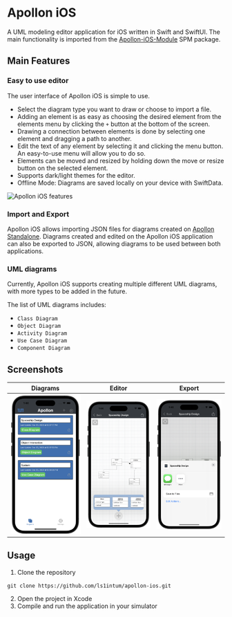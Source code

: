 # Apollon iOS

A UML modeling editor application for iOS written in Swift and SwiftUI. The main functionality is imported from the [Apollon-iOS-Module](https://github.com/ls1intum/apollon-ios-module) SPM package.

## Main Features
### Easy to use editor
The user interface of Apollon iOS is simple to use. 
-   Select the diagram type you want to draw or choose to import a file.
-   Adding an element is as easy as choosing the desired element from the elements menu by clicking the `+` button at the bottom of the screen.
-   Drawing a connection between elements is done by selecting one element and dragging a path to another.
-   Edit the text of any element by selecting it and clicking the menu button. An easy-to-use menu will allow you to do so.
-   Elements can be moved and resized by holding down the move or resize button on the selected element.
-   Supports dark/light themes for the editor.
-   Offline Mode: Diagrams are saved locally on your device with SwiftData.

<img src="/docs/Apollon-iOS-Demo.gif" alt="Apollon iOS features" width="300"/>

### Import and Export
Apollon iOS allows importing JSON files for diagrams created on [Apollon Standalone](https://apollon.ase.cit.tum.de).
Diagrams created and edited on the Apollon iOS application can also be exported to JSON, allowing diagrams to be used between both applications.

### UML diagrams
Currently, Apollon iOS supports creating multiple different UML diagrams, with more types to be added in the future.

The list of UML diagrams includes:
-   `Class Diagram`
-   `Object Diagram`
-   `Activity Diagram`
-   `Use Case Diagram`
-   `Component Diagram`

## Screenshots
| Diagrams | Editor | Export |
|    :---:    |    :---:    |    :---:    |
| <img src="/docs/screenshots/Diagrams-Screenshot.png" width="300"/> | <img src="/docs/screenshots/Editor-Screenshot.png" width="300"/> | <img src="/docs/screenshots/Share-Screenshot.png" width="300"/> |

## Usage
1. Clone the repository
```
git clone https://github.com/ls1intum/apollon-ios.git
```
2. Open the project in Xcode
3. Compile and run the application in your simulator
